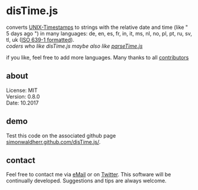 # disTime.js

converts [UNIX-Timestamps](https://en.wikipedia.org/wiki/Unix_time) to strings with the relative date and time (like " 5 days ago ") in many languages: 
de, 
en, 
es, 
fr, 
in, 
it, 
ms, 
nl, 
no, 
pl, 
pt, 
ru, 
sv,
tl,
uk ([ISO 639-1 formatted](https://en.wikipedia.org/wiki/ISO_639-1)).   
*coders who like disTime.js maybe also like [parseTime.js](https://github.com/SimonWaldherr/parseTime.js)*  

if you like, feel free to add more languages. Many thanks to all [contributors](https://github.com/SimonWaldherr/disTime.js/graphs/contributors)

## about

License:   MIT  
Version: 0.8.0  
Date:  10.2017  

## demo

Test this code on the associated github page [simonwaldherr.github.com/disTime.js/](http://simonwaldherr.github.com/disTime.js/).

## contact

Feel free to contact me via [eMail](mailto:contact@simonwaldherr.de) or on [Twitter](http://twitter.com/simonwaldherr). This software will be continually developed. Suggestions and tips are always welcome.
